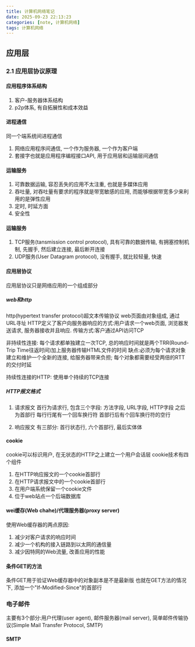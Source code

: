 ```yaml
---
title: 计算机网络笔记
date: 2025-09-23 22:13:23
categories: [note, 计算机网络]
tags: 计算机网络
---
```


## 应用层
### 2.1 应用层协议原理
#### 应用程序体系结构
1. 客户-服务器体系结构
2. p2p体系, 有自拓展性和成本效益

#### 进程通信
同一个端系统间进程通信
1. 网络应用程序间通信, 一个作为服务器, 一个作为客户端
2. 套接字也就是应用程序编程接口API, 用于应用层和运输层间通信

#### 运输服务
1. 可靠数据运输, 容忍丢失的应用不太注重, 也就是多媒体应用
2. 吞吐量, 对吞吐量有要求的程序就是带宽敏感的应用, 而能够根据带宽多少来利用的是弹性应用
3. 定时, 时延方面
4. 安全性

#### 运输服务
1. TCP服务(tansmission control protocol), 具有可靠的数据传输, 有拥塞控制机制, 先握手, 然后建立连接, 最后断开连接
2. UDP服务(User Datagram protocol), 没有握手, 就比较轻量, 快速

#### 应用层协议
应用层协议只是网络应用的一个组成部分

##### web和http
http(hypertext transfer protocol)超文本传输协议
web页面由对象组成, 通过URL寻址
HTTP定义了客户向服务器响应的方式:用户请求一个web页面, 浏览器发送请求, 服务器接收并且响应.  传输方式:客户通过API访问TCP

非持续性连接: 每个请求都单独建立一次TCP, 总的响应时间就是两个TRR(Round-Trip Time往返时间)加上服务器传输HTML文件的时间
缺点:必须为每个请求对象建立和维护一个全新的连接, 给服务器带来负担; 每个对象都需要经受两倍的RTT的交付时延

持续性连接的HTTP: 使用单个持续的TCP连接

##### HTTP报文格式
1. 请求报文
首行为请求行, 包含三个字段: 方法字段, URL字段, HTTP字段
之后为首部行
每行行尾有一个回车换行符
首部行后有个回车换行符的空行


2. 响应报文
有三部分: 首行状态行, 六个首部行, 最后实体体

#### cookie
cookie可以标识用户, 在无状态的HTTP之上建立一个用户会话层
cookie技术有四个组件
1. 在HTTP响应报文的一个cookie首部行
2. 在HTTP请求报文中的一个cookie首部行
3. 在用户端系统保留一个cookie文件
4. 位于web站点一个后端数据库
#### wei缓存(Web chahe)/代理服务器(proxy server)
使用Web缓存器的两点原因:
1. 减少对客户请求的响应时间
2. 减少一个机构的接入链路到以太网的通信量
3. 减少因特网的Web流量, 改善应用的性能

#### 条件GET的方法
条件GET用于验证Web缓存器中的对象副本是不是最新版
也就在GET方法的情况下, 添加一个"If-Modified-Since"的首部行

### 电子邮件
主要有3个部分:用户代理(user agent), 邮件服务器(mail server), 简单邮件传输协议(Simple Mail Transfer Protocol, SMTP)

#### SMTP

